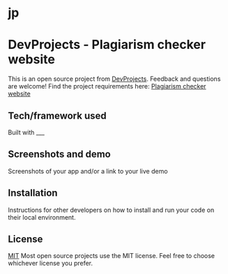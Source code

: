 # jp

# DevProjects - Plagiarism checker website

This is an open source project from [DevProjects](http://www.codementor.io/projects). Feedback and questions are welcome!
Find the project requirements here: [Plagiarism checker website](https://www.codementor.io/projects/web/plagiarism-checker-website-atx32nf0oa)

## Tech/framework used
Built with ___

## Screenshots and demo
Screenshots of your app and/or a link to your live demo

## Installation
Instructions for other developers on how to install and run your code on their local environment.

## License
[MIT](https://choosealicense.com/licenses/mit/)
Most open source projects use the MIT license. Feel free to choose whichever license you prefer.

